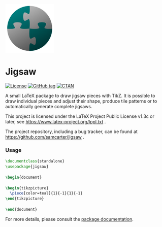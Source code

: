 ![](https://raw.githubusercontent.com/samcarter/jigsaw/main/ICON.png)

# Jigsaw

[![License](https://img.shields.io/github/license/samcarter/jigsaw.svg?color=blue)](https://www.latex-project.org/lppl.txt)
[![GitHub tag](https://img.shields.io/github/tag/samcarter/jigsaw.svg?label=current%20version&color=blue)](https://github.com/samcarter/jigsaw/releases/latest)
[![CTAN](https://img.shields.io/ctan/v/jigsaw.svg?color=blue)](https://ctan.org/pkg/jigsaw)

A small LaTeX package to draw jigsaw pieces with TikZ. It is possible to draw individual pieces and adjust their shape, produce tile patterns or to automatically generate complete jigsaws.

This project is licensed under the LaTeX Project Public License v1.3c or later, see https://www.latex-project.org/lppl.txt .

The project repository, including a bug tracker, can be found at https://github.com/samcarter/jigsaw .

### Usage

```latex
\documentclass{standalone}
\usepackage{jigsaw}

\begin{document}

\begin{tikzpicture}
  \piece[color=teal]{1}{-1}{1}{-1}
\end{tikzpicture}

\end{document}
```

For more details, please consult the [package documentation](https://github.com/samcarter/jigsaw/blob/main/DOCUMENTATION.pdf).
